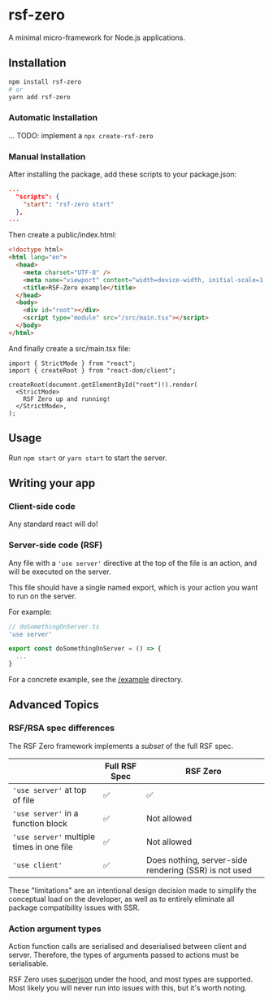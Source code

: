 # rsf-zero

A minimal micro-framework for Node.js applications.

## Installation

```bash
npm install rsf-zero
# or
yarn add rsf-zero
```

### Automatic Installation
... TODO: implement a `npx create-rsf-zero`

### Manual Installation
After installing the package, add these scripts to your package.json:

```json
...
  "scripts": {
    "start": "rsf-zero start"
  },
...
```

Then create a public/index.html:
```html
<!doctype html>
<html lang="en">
  <head>
    <meta charset="UTF-8" />
    <meta name="viewport" content="width=device-width, initial-scale=1.0" />
    <title>RSF-Zero example</title>
  </head>
  <body>
    <div id="root"></div>
    <script type="module" src="/src/main.tsx"></script>
  </body>
</html>
```

And finally create a src/main.tsx file:
```tsx
import { StrictMode } from "react";
import { createRoot } from "react-dom/client";

createRoot(document.getElementById("root")!).render(
  <StrictMode>
    RSF Zero up and running!
  </StrictMode>,
);
```

## Usage

Run `npm start` or `yarn start` to start the server.

## Writing your app

### Client-side code

Any standard react will do!

### Server-side code (RSF)

Any file with a `'use server'` directive at the top of the file is an action, and will be executed on the server.

This file should have a single named export, which is your action you want to run on the server.

For example:
```typescript
// doSomethingOnServer.ts
'use server'

export const doSomethingOnServer = () => {
  ...
}
```

For a concrete example, see the [/example](/example) directory.

## Advanced Topics

### RSF/RSA spec differences

The RSF Zero framework implements a _subset_ of the full RSF spec.

|                                           | Full RSF Spec | RSF Zero                                              |
|-------------------------------------------|---------------|-------------------------------------------------------|
| `'use server'` at top of file             | ✅             | ✅                                                     |
| `'use server'` in a function block        | ✅             | Not allowed                                           |
| `'use server'` multiple times in one file | ✅             | Not allowed                                           |
| `'use client'`                            | ✅             | Does nothing, server-side rendering (SSR) is not used |

These "limitations" are an intentional design decision made to simplify the conceptual load on the developer, as well as to entirely eliminate all package compatibility issues with SSR.

### Action argument types

Action function calls are serialised and deserialised between client and server. Therefore, the types of arguments passed to actions must be serialisable.

RSF Zero uses [superjson](https://github.com/flightcontrolhq/superjson) under the hood, and most types are supported.
Most likely you will never run into issues with this, but it's worth noting.
